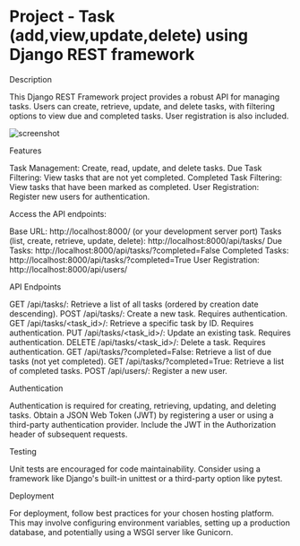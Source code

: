 # Project - Task (add,view,update,delete) using Django REST framework 

Description

This Django REST Framework project provides a robust API for managing tasks. Users can create, retrieve, update, and delete tasks, with filtering 
options to view due and completed tasks. User registration is also included.

![screenshot](screenshot/screenshot/home.png)


Features

Task Management: Create, read, update, and delete tasks.
Due Task Filtering: View tasks that are not yet completed.
Completed Task Filtering: View tasks that have been marked as completed.
User Registration: Register new users for authentication.

Access the API endpoints:

Base URL: http://localhost:8000/ (or your development server port)
Tasks (list, create, retrieve, update, delete): http://localhost:8000/api/tasks/
Due Tasks: http://localhost:8000/api/tasks/?completed=False
Completed Tasks: http://localhost:8000/api/tasks/?completed=True
User Registration: http://localhost:8000/api/users/


API Endpoints

GET /api/tasks/: Retrieve a list of all tasks (ordered by creation date descending).
POST /api/tasks/: Create a new task. Requires authentication.
GET /api/tasks/<task_id>/: Retrieve a specific task by ID. Requires authentication.
PUT /api/tasks/<task_id>/: Update an existing task. Requires authentication.
DELETE /api/tasks/<task_id>/: Delete a task. Requires authentication.
GET /api/tasks/?completed=False: Retrieve a list of due tasks (not yet completed).
GET /api/tasks/?completed=True: Retrieve a list of completed tasks.
POST /api/users/: Register a new user.


Authentication

Authentication is required for creating, retrieving, updating, and deleting tasks. Obtain a JSON Web Token (JWT) by registering a user or using 
a third-party authentication provider. Include the JWT in the Authorization header of subsequent requests.

Testing

Unit tests are encouraged for code maintainability. Consider using a framework like Django's built-in unittest or a third-party option like pytest.

Deployment

For deployment, follow best practices for your chosen hosting platform. This may involve configuring environment variables, setting up a
production database, and potentially using a WSGI server like Gunicorn.
